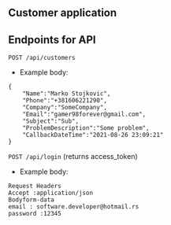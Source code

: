 ## Customer application

## Endpoints for API
``POST /api/customers``
- Example body:
```
{
    "Name":"Marko Stojkovic",
    "Phone":"+381606221290",
    "Company":"SomeCompany",
    "Email":"gamer98forever@gmail.com",
    "Subject":"Sub",
    "ProblemDescription":"Some problem",
    "CallbackDateTime":"2021-08-26 23:09:21"
}
```

``POST /api/login`` (returns access_token)
- Example body:

```
Request Headers
Accept :application/json
Bodyform-data
email : software.developer@hotmail.rs
password :12345
```


